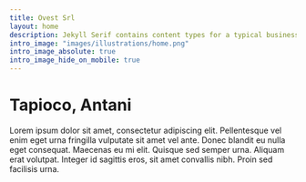 ```yaml
---
title: Ovest Srl
layout: home
description: Jekyll Serif contains content types for a typical business website. The theme is fully responsive, blazing fast and artfully illustrated.
intro_image: "images/illustrations/home.png"
intro_image_absolute: true
intro_image_hide_on_mobile: true
---
```


# Tapioco, Antani

Lorem ipsum dolor sit amet, consectetur adipiscing elit. Pellentesque vel enim eget urna fringilla vulputate sit amet vel ante. Donec blandit eu nulla eget consequat. Maecenas eu mi elit. Quisque sed semper urna. Aliquam erat volutpat. Integer id sagittis eros, sit amet convallis nibh. Proin sed facilisis urna.
